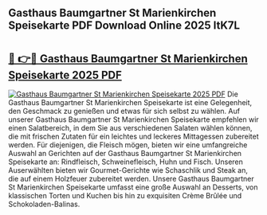 ## Gasthaus Baumgartner St Marienkirchen Speisekarte PDF Download Online 2025 ItK7L

# <h2><a href="http://gc8aphh.nevu.top/?p=Gasthaus+Baumgartner+St+Marienkirchen+Speisekarte">🔗 👉🔴 Gasthaus Baumgartner St Marienkirchen Speisekarte 2025 PDF</a></h2>

[![Gasthaus Baumgartner St Marienkirchen Speisekarte 2025 PDF](https://i.imgur.com/dBaPXMq.png)](http://gc8aphh.nevu.top/?p=Gasthaus+Baumgartner+St+Marienkirchen+Speisekarte)
Die Gasthaus Baumgartner St Marienkirchen Speisekarte ist eine Gelegenheit, den Geschmack zu genießen und etwas für sich selbst zu wählen. Auf unserer Gasthaus Baumgartner St Marienkirchen Speisekarte empfehlen wir einen Salatbereich, in dem Sie aus verschiedenen Salaten wählen können, die mit frischen Zutaten für ein leichtes und leckeres Mittagessen zubereitet werden. Für diejenigen, die Fleisch mögen, bieten wir eine umfangreiche Auswahl an Gerichten auf der Gasthaus Baumgartner St Marienkirchen Speisekarte an: Rindfleisch, Schweinefleisch, Huhn und Fisch. Unseren Auserwählten bieten wir Gourmet-Gerichte wie Schaschlik und Steak an, die auf einem Holzfeuer zubereitet werden. Unsere Gasthaus Baumgartner St Marienkirchen Speisekarte umfasst eine große Auswahl an Desserts, von klassischen Torten und Kuchen bis hin zu exquisiten Crème Brûlée und Schokoladen-Balinas.
